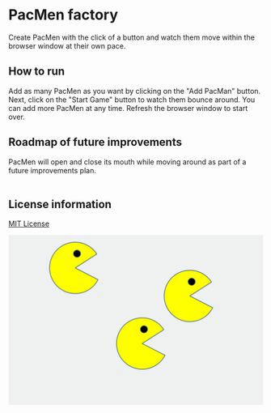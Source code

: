 # PacMen factory

Create PacMen with the click of a button and watch them move within the browser window at their own pace. 
&nbsp; 

## How to run

Add as many PacMen as you want by clicking on the "Add PacMan" button. Next, click on the "Start Game" button to watch them bounce around. You can add more PacMen at any time. Refresh the browser window to start over.
&nbsp; 

## Roadmap of future improvements

PacMen will open and close its mouth while moving around as part of a future improvements plan.  
&nbsp; 

## License information

[MIT License](https://github.com/mionova/Pac-man-factory/blob/main/LICENSE)

<img src="https://github.com/mionova/Pac-man-factory/blob/main/demo/img-pacman.png">